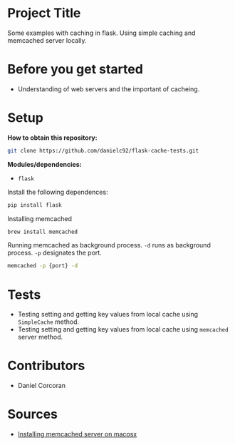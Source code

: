 # Project Title
Some examples with caching in flask. Using simple caching and memcached server locally.

# Before you get started
- Understanding of web servers and the important of cacheing.

# Setup
**How to obtain this repository:**
```sh
git clone https://github.com/danielc92/flask-cache-tests.git
```
**Modules/dependencies:**
- `flask`

Install the following dependences:
```sh
pip install flask
```

Installing memcached
```sh
brew install memcached
```

Running memcached as background process. `-d` runs as background process. `-p` designates the port. 
```sh
memcached -p {port} -d
```

# Tests
- Testing setting and getting key values from local cache using `SimpleCache` method.
- Testing setting and getting key values from local cache using `memcached` server method.

# Contributors
- Daniel Corcoran

# Sources
- [Installing memcached server on macosx](https://www.hacksparrow.com/install-memcached-on-mac-os-x.html)